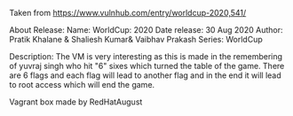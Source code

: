 Taken from https://www.vulnhub.com/entry/worldcup-2020,541/ 

About Release:
    Name: WorldCup: 2020
    Date release: 30 Aug 2020
    Author: Pratik Khalane & Shaliesh Kumar& Vaibhav Prakash
    Series: WorldCup

Description:
    The VM is very interesting as this is made in the remembering of yuvraj singh who hit "6" sixes which turned the table of the game. There are 6 flags and each flag will lead to another flag and in the end it will lead to root access which will end the game.

Vagrant box made by RedHatAugust
